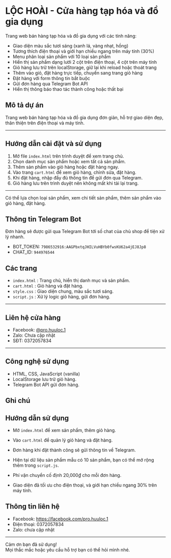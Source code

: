 # LỘC HOÀI - Cửa hàng tạp hóa và đồ gia dụng

Trang web bán hàng tạp hóa và đồ gia dụng với các tính năng:

- Giao diện màu sắc tươi sáng (xanh lá, vàng nhạt, hồng)
- Tương thích điện thoại và giới hạn chiều ngang trên máy tính (30%)
- Menu phân loại sản phẩm với 10 loại sản phẩm
- Hiển thị sản phẩm dạng lưới 2 cột trên điện thoại, 4 cột trên máy tính
- Giỏ hàng lưu trữ trên localStorage, giữ lại khi reload hoặc thoát trang
- Thêm vào giỏ, đặt hàng trực tiếp, chuyển sang trang giỏ hàng
- Đặt hàng với form thông tin bắt buộc
- Gửi đơn hàng qua Telegram Bot API
- Hiển thị thông báo thao tác thành công hoặc thất bại
## Mô tả dự án
Trang web bán hàng tạp hóa và đồ gia dụng đơn giản, hỗ trợ giao diện đẹp, thân thiện trên điện thoại và máy tính.  

---

## Hướng dẫn cài đặt và sử dụng

1. Mở file `index.html` trên trình duyệt để xem trang chủ.
2. Chọn danh mục sản phẩm hoặc xem tất cả sản phẩm.
3. Thêm sản phẩm vào giỏ hàng hoặc đặt hàng ngay.
4. Vào trang `cart.html` để xem giỏ hàng, chỉnh sửa, đặt hàng.
5. Khi đặt hàng, nhập đầy đủ thông tin để gửi đơn qua Telegram.
6. Giỏ hàng lưu trên trình duyệt nên không mất khi tải lại trang.

---
Có thể lựa chọn loại sản phẩm, xem chi tiết sản phẩm, thêm sản phẩm vào giỏ hàng, đặt hàng.

## Thông tin Telegram Bot
Đơn hàng sẽ được gửi qua Telegram Bot tới số chat của chủ shop để tiện xử lý nhanh.

- BOT_TOKEN: `7986532916:AAGPbxtqJHILVuHBYb0fwsKU62a4jEJ8Jp8`
- CHAT_ID: `944976544`
## Các trang
- `index.html` : Trang chủ, hiển thị danh mục và sản phẩm.
- `cart.html` : Giỏ hàng và đặt hàng.
- `style.css` : Giao diện chung, màu sắc tươi sáng.
- `script.js` : Xử lý logic giỏ hàng, gửi đơn hàng.

---

## Liên hệ cửa hàng

- Facebook: [@pro.huuloc.1](https://www.facebook.com/pro.huuloc.1)
- Zalo: Chưa cập nhật
- SĐT: 0372057834

---
## Công nghệ sử dụng
- HTML, CSS, JavaScript (vanilla)
- LocalStorage lưu trữ giỏ hàng.
- Telegram Bot API gửi đơn hàng.

## Ghi chú
## Hướng dẫn sử dụng
- Mở `index.html` để xem sản phẩm, thêm giỏ hàng.
- Vào `cart.html` để quản lý giỏ hàng và đặt hàng.
- Đơn hàng khi đặt thành công sẽ gửi thông tin về Telegram.

- Hiện tại dữ liệu sản phẩm mẫu có 10 sản phẩm, bạn có thể mở rộng thêm trong `script.js`.
- Phí vận chuyển cố định 20,000₫ cho mỗi đơn hàng.
- Giao diện đã tối ưu cho điện thoại, và giới hạn chiều ngang 30% trên máy tính.
## Thông tin liên hệ
- Facebook: https://facebook.com/pro.huuloc.1
- Điện thoại: 0372057834
- Zalo: chưa cập nhật

---

Cảm ơn bạn đã sử dụng!  
Mọi thắc mắc hoặc yêu cầu hỗ trợ bạn có thể hỏi mình nhé.
